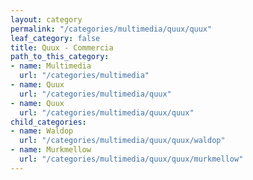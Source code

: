 ```yaml
---
layout: category
permalink: "/categories/multimedia/quux/quux"
leaf_category: false
title: Quux - Commercia
path_to_this_category:
- name: Multimedia
  url: "/categories/multimedia"
- name: Quux
  url: "/categories/multimedia/quux"
- name: Quux
  url: "/categories/multimedia/quux/quux"
child_categories:
- name: Waldop
  url: "/categories/multimedia/quux/quux/waldop"
- name: Murkmellow
  url: "/categories/multimedia/quux/quux/murkmellow"
---
```

